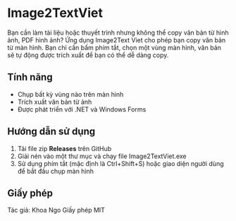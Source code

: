 ﻿# Image2TextViet

Bạn cần làm tài liệu hoặc thuyết trình nhưng không thể copy văn bản từ hình ảnh, PDF hình ảnh?
Ứng dụng Image2Text Viet cho phép bạn copy văn bản từ màn hình. Bạn chỉ cần bấm phím tắt, chọn một vùng
màn hình, văn bản sẽ tự động được trích xuất để bạn có thể dễ dàng copy.

## Tính năng
- Chụp bất kỳ vùng nào trên màn hình
- Trích xuất văn bản từ ảnh
- Được phát triển với .NET và Windows Forms

## Hướng dẫn sử dụng
1. Tải file zip **Releases** trên GitHub
2. Giải nén vào một thư mục và chạy file Image2TextViet.exe
3. Sử dụng phím tắt (mặc định là Ctrl+Shift+S) hoặc giao diện người dùng để bắt đầu chụp màn hình

## Giấy phép
Tác giả: Khoa Ngo
Giấy phép MIT

